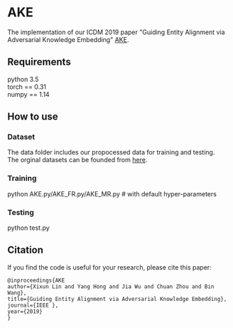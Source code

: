 # AKE
The implementation of our ICDM 2019 paper "Guiding Entity Alignment via Adversarial Knowledge Embedding" [AKE](http://ddl.escience.cn/ff/endH).
## Requirements
python 3.5  
 torch == 0.31  
   numpy == 1.14
## How to use
### Dataset
The data folder includes our propocessed data for training and testing.   
 The orginal datasets can be founded from [here](https://github.com/nju-websoft/JAPE). 
### Training 
python AKE.py/AKE_FR.py/AKE_MR.py # with default hyper-parameters 
### Testing 
python test.py
## Citation 
If you find the code is useful for your research, please cite this paper:
```
@inproceedings{AKE
author={Xixun Lin and Yang Hong and Jia Wu and Chuan Zhou and Bin Wang},
title={Guiding Entity Alignment via Adversarial Knowledge Embedding},
journal={IEEE },
year={2019}
}
```
